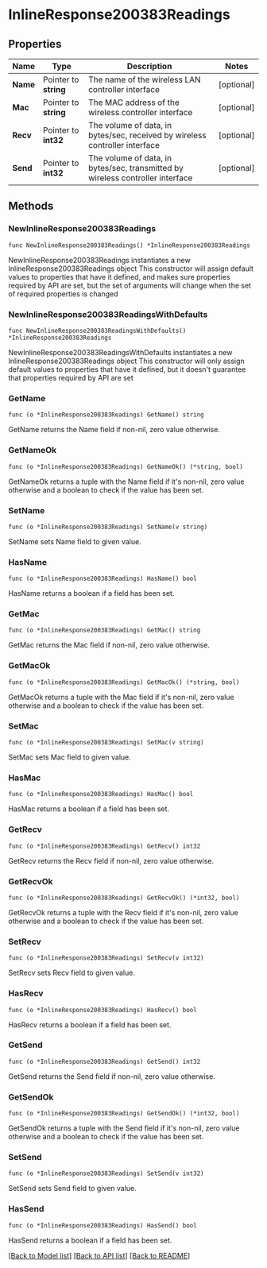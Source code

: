 # InlineResponse200383Readings

## Properties

Name | Type | Description | Notes
------------ | ------------- | ------------- | -------------
**Name** | Pointer to **string** | The name of the wireless LAN controller interface | [optional] 
**Mac** | Pointer to **string** | The MAC address of the wireless controller interface | [optional] 
**Recv** | Pointer to **int32** | The volume of data, in bytes/sec, received by wireless controller interface | [optional] 
**Send** | Pointer to **int32** | The volume of data, in bytes/sec, transmitted by wireless controller interface | [optional] 

## Methods

### NewInlineResponse200383Readings

`func NewInlineResponse200383Readings() *InlineResponse200383Readings`

NewInlineResponse200383Readings instantiates a new InlineResponse200383Readings object
This constructor will assign default values to properties that have it defined,
and makes sure properties required by API are set, but the set of arguments
will change when the set of required properties is changed

### NewInlineResponse200383ReadingsWithDefaults

`func NewInlineResponse200383ReadingsWithDefaults() *InlineResponse200383Readings`

NewInlineResponse200383ReadingsWithDefaults instantiates a new InlineResponse200383Readings object
This constructor will only assign default values to properties that have it defined,
but it doesn't guarantee that properties required by API are set

### GetName

`func (o *InlineResponse200383Readings) GetName() string`

GetName returns the Name field if non-nil, zero value otherwise.

### GetNameOk

`func (o *InlineResponse200383Readings) GetNameOk() (*string, bool)`

GetNameOk returns a tuple with the Name field if it's non-nil, zero value otherwise
and a boolean to check if the value has been set.

### SetName

`func (o *InlineResponse200383Readings) SetName(v string)`

SetName sets Name field to given value.

### HasName

`func (o *InlineResponse200383Readings) HasName() bool`

HasName returns a boolean if a field has been set.

### GetMac

`func (o *InlineResponse200383Readings) GetMac() string`

GetMac returns the Mac field if non-nil, zero value otherwise.

### GetMacOk

`func (o *InlineResponse200383Readings) GetMacOk() (*string, bool)`

GetMacOk returns a tuple with the Mac field if it's non-nil, zero value otherwise
and a boolean to check if the value has been set.

### SetMac

`func (o *InlineResponse200383Readings) SetMac(v string)`

SetMac sets Mac field to given value.

### HasMac

`func (o *InlineResponse200383Readings) HasMac() bool`

HasMac returns a boolean if a field has been set.

### GetRecv

`func (o *InlineResponse200383Readings) GetRecv() int32`

GetRecv returns the Recv field if non-nil, zero value otherwise.

### GetRecvOk

`func (o *InlineResponse200383Readings) GetRecvOk() (*int32, bool)`

GetRecvOk returns a tuple with the Recv field if it's non-nil, zero value otherwise
and a boolean to check if the value has been set.

### SetRecv

`func (o *InlineResponse200383Readings) SetRecv(v int32)`

SetRecv sets Recv field to given value.

### HasRecv

`func (o *InlineResponse200383Readings) HasRecv() bool`

HasRecv returns a boolean if a field has been set.

### GetSend

`func (o *InlineResponse200383Readings) GetSend() int32`

GetSend returns the Send field if non-nil, zero value otherwise.

### GetSendOk

`func (o *InlineResponse200383Readings) GetSendOk() (*int32, bool)`

GetSendOk returns a tuple with the Send field if it's non-nil, zero value otherwise
and a boolean to check if the value has been set.

### SetSend

`func (o *InlineResponse200383Readings) SetSend(v int32)`

SetSend sets Send field to given value.

### HasSend

`func (o *InlineResponse200383Readings) HasSend() bool`

HasSend returns a boolean if a field has been set.


[[Back to Model list]](../README.md#documentation-for-models) [[Back to API list]](../README.md#documentation-for-api-endpoints) [[Back to README]](../README.md)



